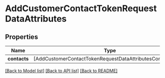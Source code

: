 # AddCustomerContactTokenRequestDataAttributes

## Properties
Name | Type | Description | Notes
------------ | ------------- | ------------- | -------------
**contacts** | [AddCustomerContactTokenRequestDataAttributesContactsInner] |  | [optional] 

[[Back to Model list]](../README.md#documentation-for-models) [[Back to API list]](../README.md#documentation-for-api-endpoints) [[Back to README]](../README.md)


